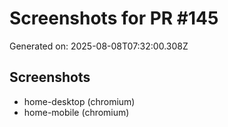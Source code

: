 # Screenshots for PR #145

Generated on: 2025-08-08T07:32:00.308Z

## Screenshots
- home-desktop (chromium)
- home-mobile (chromium)
